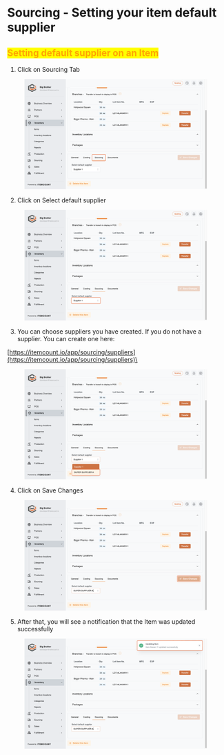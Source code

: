 # Sourcing - Setting your item default supplier

## <mark style="color:orange;">Setting default supplier on an Item</mark>

1. Click on Sourcing Tab

<figure><img src="../../.gitbook/assets/Click on Sourcing Tab.png" alt="" width="563"><figcaption></figcaption></figure>

2. Click on Select default supplier

<figure><img src="../../.gitbook/assets/Click on Select default supplier.png" alt="" width="563"><figcaption></figcaption></figure>

3. You can choose suppliers you have created. If you do not have a supplier. You can create one here:

[https://itemcount.io/app/sourcing/suppliers](https://itemcount.io/app/sourcing/suppliers)\


<figure><img src="../../.gitbook/assets/You can choose suppliers you have created. If you do not have a supplier. You can create one here.png" alt="" width="563"><figcaption></figcaption></figure>

4. Click on Save Changes

<figure><img src="../../.gitbook/assets/Click on Save Changes.png" alt="" width="563"><figcaption></figcaption></figure>

5. After that, you will see a notification that the Item was updated successfully

<figure><img src="../../.gitbook/assets/After that, you will see a notification that the Item was updated successfully.png" alt="" width="563"><figcaption></figcaption></figure>
